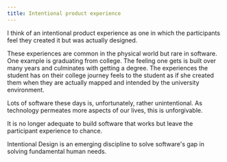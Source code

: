 ```yaml
---
title: Intentional product experience
---
```


I think of an intentional product experience as one in which the participants feel they created it but was actually designed.

These experiences are common in the physical world but rare in software. One example is graduating from college. The feeling one gets is built over many years and culminates with getting a degree. The experiences the student has on their college journey feels to the student as if she created them when they are actually mapped and intended by the university environment.

Lots of software these days is, unfortunately, rather unintentional. As technology permeates more aspects of our lives, this is unforgivable.

It is no longer adequate to build software that works but leave the participant experience to chance.

Intentional Design is an emerging discipline to solve software's gap in solving fundamental human needs.
